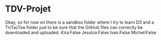 # TDV-Projet
Okay, so for now on there is a sandbox folder
where I try to learn D3 and a TicTacToe folder 
just to be sure that the GitHub files can correctly 
be downloaded and uploaded.
Kira:False
Jessica:False
Ivan:False
Michel:False